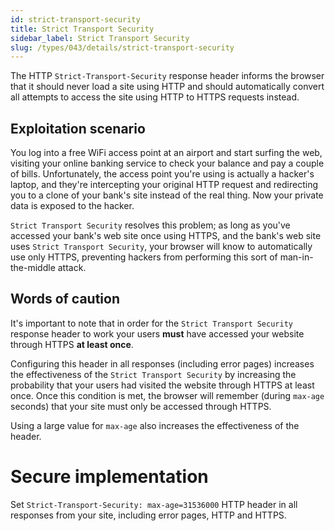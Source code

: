 ```yaml
---
id: strict-transport-security
title: Strict Transport Security
sidebar_label: Strict Transport Security
slug: /types/043/details/strict-transport-security
---
```


The HTTP `Strict-Transport-Security` response header informs the browser that
it should never load a site using HTTP and should automatically convert all
attempts to access the site using HTTP to HTTPS requests instead.

## Exploitation scenario

You log into a free WiFi access point at an airport and start surfing the web,
visiting your online banking service to check your balance
and pay a couple of bills.
Unfortunately, the access point you're using is actually a hacker's laptop,
and they're intercepting your original HTTP request and redirecting you to a
clone of your bank's site instead of the real thing.
Now your private data is exposed to the hacker.

`Strict Transport Security` resolves this problem;
as long as you've accessed your bank's web site once using HTTPS,
and the bank's web site uses `Strict Transport Security`,
your browser will know to automatically use only HTTPS,
preventing hackers from performing this sort of man-in-the-middle attack.

## Words of caution

It's important to note that in order for the `Strict Transport Security`
response header to work your users **must** have accessed your website through
HTTPS **at least once**.

Configuring this header in all responses (including error pages)
increases the effectiveness of the `Strict Transport Security`
by increasing the probability that your users had visited the website
through HTTPS at least once.
Once this condition is met,
the browser will remember (during `max-age` seconds) that your site
must only be accessed through HTTPS.

Using a large value for `max-age` also increases the effectiveness of the
header.

# Secure implementation

Set `Strict-Transport-Security: max-age=31536000` HTTP header in all
responses from your site, including error pages, HTTP and HTTPS.

